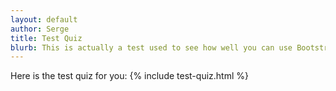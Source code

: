 ```yaml
---
layout: default
author: Serge
title: Test Quiz
blurb: This is actually a test used to see how well you can use Bootstrap grids. It's not really a UiPath Certification Exam question set.
---
```

Here is the test quiz for you:
{% include test-quiz.html %}
